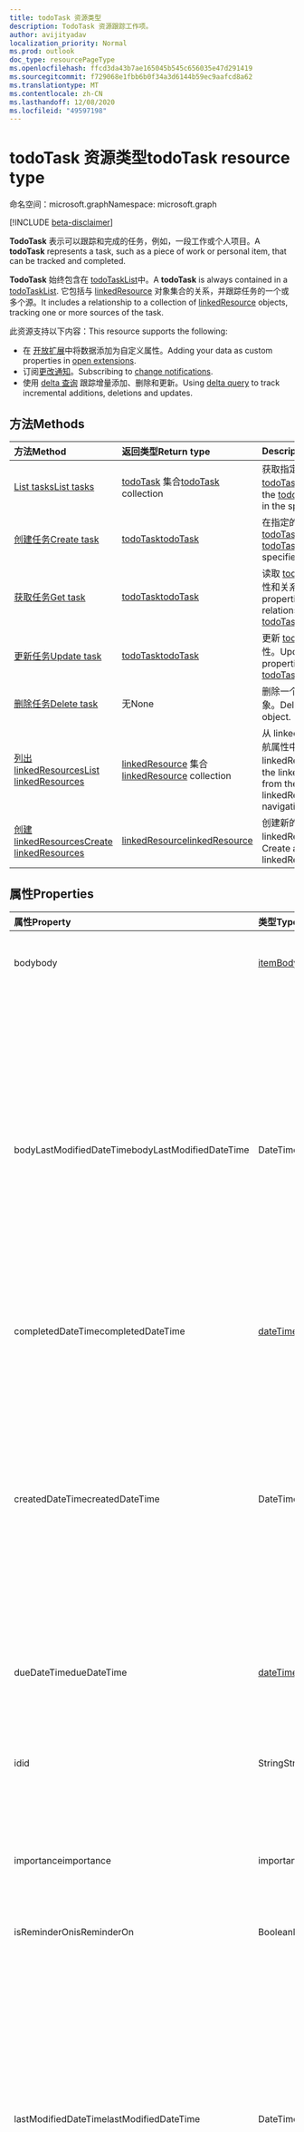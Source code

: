 ```yaml
---
title: todoTask 资源类型
description: TodoTask 资源跟踪工作项。
author: avijityadav
localization_priority: Normal
ms.prod: outlook
doc_type: resourcePageType
ms.openlocfilehash: ffcd3da43b7ae165045b545c656035e47d291419
ms.sourcegitcommit: f729068e1fbb6b0f34a3d6144b59ec9aafcd8a62
ms.translationtype: MT
ms.contentlocale: zh-CN
ms.lasthandoff: 12/08/2020
ms.locfileid: "49597198"
---
```

# <a name="todotask-resource-type"></a><span data-ttu-id="e0b61-103">todoTask 资源类型</span><span class="sxs-lookup"><span data-stu-id="e0b61-103">todoTask resource type</span></span>

<span data-ttu-id="e0b61-104">命名空间：microsoft.graph</span><span class="sxs-lookup"><span data-stu-id="e0b61-104">Namespace: microsoft.graph</span></span>

[!INCLUDE [beta-disclaimer](../../includes/beta-disclaimer.md)]

<span data-ttu-id="e0b61-105">**TodoTask** 表示可以跟踪和完成的任务，例如，一段工作或个人项目。</span><span class="sxs-lookup"><span data-stu-id="e0b61-105">A **todoTask** represents a task, such as a piece of work or personal item, that can be tracked and completed.</span></span> 

<span data-ttu-id="e0b61-106">**TodoTask** 始终包含在 [todoTaskList](todotasklist.md)中。</span><span class="sxs-lookup"><span data-stu-id="e0b61-106">A **todoTask** is always contained in a [todoTaskList](todotasklist.md).</span></span> <span data-ttu-id="e0b61-107">它包括与 [linkedResource](./linkedResource.md) 对象集合的关系，并跟踪任务的一个或多个源。</span><span class="sxs-lookup"><span data-stu-id="e0b61-107">It includes a relationship to a collection of [linkedResource](./linkedResource.md) objects, tracking one or more sources of the task.</span></span>

<span data-ttu-id="e0b61-108">此资源支持以下内容：</span><span class="sxs-lookup"><span data-stu-id="e0b61-108">This resource supports the following:</span></span>
* <span data-ttu-id="e0b61-109">在 [开放扩展](/graph/extensibility-overview)中将数据添加为自定义属性。</span><span class="sxs-lookup"><span data-stu-id="e0b61-109">Adding your data as custom properties in [open extensions](/graph/extensibility-overview).</span></span>
* <span data-ttu-id="e0b61-110">订阅[更改通知](/graph/webhooks)。</span><span class="sxs-lookup"><span data-stu-id="e0b61-110">Subscribing to [change notifications](/graph/webhooks).</span></span>
* <span data-ttu-id="e0b61-111">使用 [delta 查询](/graph/delta-query-overview) 跟踪增量添加、删除和更新。</span><span class="sxs-lookup"><span data-stu-id="e0b61-111">Using [delta query](/graph/delta-query-overview) to track incremental additions, deletions and updates.</span></span>


## <a name="methods"></a><span data-ttu-id="e0b61-112">方法</span><span class="sxs-lookup"><span data-stu-id="e0b61-112">Methods</span></span>
|<span data-ttu-id="e0b61-113">方法</span><span class="sxs-lookup"><span data-stu-id="e0b61-113">Method</span></span>|<span data-ttu-id="e0b61-114">返回类型</span><span class="sxs-lookup"><span data-stu-id="e0b61-114">Return type</span></span>|<span data-ttu-id="e0b61-115">Description</span><span class="sxs-lookup"><span data-stu-id="e0b61-115">Description</span></span>|
|:---|:---|:---|
|[<span data-ttu-id="e0b61-116">List tasks</span><span class="sxs-lookup"><span data-stu-id="e0b61-116">List tasks</span></span>](../api/todotasklist-list-tasks.md)|<span data-ttu-id="e0b61-117">[todoTask](todotask.md) 集合</span><span class="sxs-lookup"><span data-stu-id="e0b61-117">[todoTask](todotask.md) collection</span></span>|<span data-ttu-id="e0b61-118">获取指定列表中的所有 [todoTask](todotask.md) 资源。</span><span class="sxs-lookup"><span data-stu-id="e0b61-118">Get all the [todoTask](todotask.md) resources in the specified list.</span></span>|
|[<span data-ttu-id="e0b61-119">创建任务</span><span class="sxs-lookup"><span data-stu-id="e0b61-119">Create task</span></span>](../api/todotasklist-post-tasks.md)|[<span data-ttu-id="e0b61-120">todoTask</span><span class="sxs-lookup"><span data-stu-id="e0b61-120">todoTask</span></span>](todotask.md)| <span data-ttu-id="e0b61-121">在指定的任务列表中创建[todoTask](todotask.md)</span><span class="sxs-lookup"><span data-stu-id="e0b61-121">Create a [todoTask](todotask.md) in the specified task list</span></span>|
|[<span data-ttu-id="e0b61-122">获取任务</span><span class="sxs-lookup"><span data-stu-id="e0b61-122">Get task</span></span>](../api/todotask-get.md)|[<span data-ttu-id="e0b61-123">todoTask</span><span class="sxs-lookup"><span data-stu-id="e0b61-123">todoTask</span></span>](../resources/todotask.md)|<span data-ttu-id="e0b61-124">读取 [todoTask](../resources/todotask.md) 对象的属性和关系。</span><span class="sxs-lookup"><span data-stu-id="e0b61-124">Read the properties and relationships of a [todoTask](../resources/todotask.md) object.</span></span>|
|[<span data-ttu-id="e0b61-125">更新任务</span><span class="sxs-lookup"><span data-stu-id="e0b61-125">Update task</span></span>](../api/todotask-update.md)|[<span data-ttu-id="e0b61-126">todoTask</span><span class="sxs-lookup"><span data-stu-id="e0b61-126">todoTask</span></span>](../resources/todotask.md)|<span data-ttu-id="e0b61-127">更新 [todoTask](../resources/todotask.md) 对象的属性。</span><span class="sxs-lookup"><span data-stu-id="e0b61-127">Update the properties of a [todoTask](../resources/todotask.md) object.</span></span>|
|[<span data-ttu-id="e0b61-128">删除任务</span><span class="sxs-lookup"><span data-stu-id="e0b61-128">Delete task</span></span>](../api/todotask-delete.md)|<span data-ttu-id="e0b61-129">无</span><span class="sxs-lookup"><span data-stu-id="e0b61-129">None</span></span>|<span data-ttu-id="e0b61-130">删除一个 [todoTask](../resources/todotask.md) 对象。</span><span class="sxs-lookup"><span data-stu-id="e0b61-130">Deletes a [todoTask](../resources/todotask.md) object.</span></span>|
|[<span data-ttu-id="e0b61-131">列出 linkedResources</span><span class="sxs-lookup"><span data-stu-id="e0b61-131">List linkedResources</span></span>](../api/todotask-list-linkedresources.md)|<span data-ttu-id="e0b61-132">[linkedResource](../resources/linkedresource.md) 集合</span><span class="sxs-lookup"><span data-stu-id="e0b61-132">[linkedResource](../resources/linkedresource.md) collection</span></span>|<span data-ttu-id="e0b61-133">从 linkedResources 导航属性中获取 linkedResources。</span><span class="sxs-lookup"><span data-stu-id="e0b61-133">Get the linkedResources from the linkedResources navigation property.</span></span>|
|[<span data-ttu-id="e0b61-134">创建 linkedResources</span><span class="sxs-lookup"><span data-stu-id="e0b61-134">Create linkedResources</span></span>](../api/todotask-post-linkedresources.md)|[<span data-ttu-id="e0b61-135">linkedResource</span><span class="sxs-lookup"><span data-stu-id="e0b61-135">linkedResource</span></span>](../resources/linkedresource.md)|<span data-ttu-id="e0b61-136">创建新的 linkedResources 对象。</span><span class="sxs-lookup"><span data-stu-id="e0b61-136">Create a new linkedResources object.</span></span>|

## <a name="properties"></a><span data-ttu-id="e0b61-137">属性</span><span class="sxs-lookup"><span data-stu-id="e0b61-137">Properties</span></span>
|<span data-ttu-id="e0b61-138">属性</span><span class="sxs-lookup"><span data-stu-id="e0b61-138">Property</span></span>|<span data-ttu-id="e0b61-139">类型</span><span class="sxs-lookup"><span data-stu-id="e0b61-139">Type</span></span>|<span data-ttu-id="e0b61-140">Description</span><span class="sxs-lookup"><span data-stu-id="e0b61-140">Description</span></span>|
|:---|:---|:---|
|<span data-ttu-id="e0b61-141">body</span><span class="sxs-lookup"><span data-stu-id="e0b61-141">body</span></span>|[<span data-ttu-id="e0b61-142">itemBody</span><span class="sxs-lookup"><span data-stu-id="e0b61-142">itemBody</span></span>](../resources/itembody.md)|<span data-ttu-id="e0b61-143">通常包含有关任务的信息的任务正文。</span><span class="sxs-lookup"><span data-stu-id="e0b61-143">The task body that typically contains information about the task.</span></span>|
|<span data-ttu-id="e0b61-144">bodyLastModifiedDateTime</span><span class="sxs-lookup"><span data-stu-id="e0b61-144">bodyLastModifiedDateTime</span></span>|<span data-ttu-id="e0b61-145">DateTimeOffset</span><span class="sxs-lookup"><span data-stu-id="e0b61-145">DateTimeOffset</span></span>|<span data-ttu-id="e0b61-146">上次修改任务的日期和时间。</span><span class="sxs-lookup"><span data-stu-id="e0b61-146">The date and time when the task was last modified.</span></span> <span data-ttu-id="e0b61-147">默认情况下，它采用 UTC 格式。</span><span class="sxs-lookup"><span data-stu-id="e0b61-147">By default, it is in UTC.</span></span> <span data-ttu-id="e0b61-148">你可以在请求标头中提供自定义时区。</span><span class="sxs-lookup"><span data-stu-id="e0b61-148">You can provide a custom time zone in the request header.</span></span> <span data-ttu-id="e0b61-149">属性值使用 ISO 8601 格式，并始终处于 UTC 时间。</span><span class="sxs-lookup"><span data-stu-id="e0b61-149">The property value uses ISO 8601 format and is always in UTC time.</span></span> <span data-ttu-id="e0b61-150">例如，2020年1月1日午夜 UTC 将如下所示： "2020-01-01T00：00： 00Z"。</span><span class="sxs-lookup"><span data-stu-id="e0b61-150">For example, midnight UTC on Jan 1, 2020 would look like this: '2020-01-01T00:00:00Z'.</span></span>|
|<span data-ttu-id="e0b61-151">completedDateTime</span><span class="sxs-lookup"><span data-stu-id="e0b61-151">completedDateTime</span></span>|[<span data-ttu-id="e0b61-152">dateTimeTimeZone</span><span class="sxs-lookup"><span data-stu-id="e0b61-152">dateTimeTimeZone</span></span>](../resources/datetimetimezone.md)|<span data-ttu-id="e0b61-153">在指定时区内完成任务的日期。</span><span class="sxs-lookup"><span data-stu-id="e0b61-153">The date in the specified time zone that the task was finished.</span></span>|
|<span data-ttu-id="e0b61-154">createdDateTime</span><span class="sxs-lookup"><span data-stu-id="e0b61-154">createdDateTime</span></span>|<span data-ttu-id="e0b61-155">DateTimeOffset</span><span class="sxs-lookup"><span data-stu-id="e0b61-155">DateTimeOffset</span></span>|<span data-ttu-id="e0b61-156">任务的创建日期和时间。</span><span class="sxs-lookup"><span data-stu-id="e0b61-156">The date and time when the task was created.</span></span> <span data-ttu-id="e0b61-157">默认情况下，它采用 UTC 格式。</span><span class="sxs-lookup"><span data-stu-id="e0b61-157">By default, it is in UTC.</span></span> <span data-ttu-id="e0b61-158">你可以在请求标头中提供自定义时区。</span><span class="sxs-lookup"><span data-stu-id="e0b61-158">You can provide a custom time zone in the request header.</span></span> <span data-ttu-id="e0b61-159">属性值使用 ISO 8601 格式。</span><span class="sxs-lookup"><span data-stu-id="e0b61-159">The property value uses ISO 8601 format.</span></span> <span data-ttu-id="e0b61-160">例如，2020年1月1日午夜 UTC 将如下所示： "2020-01-01T00：00： 00Z"。</span><span class="sxs-lookup"><span data-stu-id="e0b61-160">For example, midnight UTC on Jan 1, 2020 would look like this: '2020-01-01T00:00:00Z'.</span></span>|
|<span data-ttu-id="e0b61-161">dueDateTime</span><span class="sxs-lookup"><span data-stu-id="e0b61-161">dueDateTime</span></span>|[<span data-ttu-id="e0b61-162">dateTimeTimeZone</span><span class="sxs-lookup"><span data-stu-id="e0b61-162">dateTimeTimeZone</span></span>](../resources/datetimetimezone.md)|<span data-ttu-id="e0b61-163">要在指定时区内完成任务的日期。</span><span class="sxs-lookup"><span data-stu-id="e0b61-163">The date in the specified time zone that the task is to be finished.</span></span>|
|<span data-ttu-id="e0b61-164">id</span><span class="sxs-lookup"><span data-stu-id="e0b61-164">id</span></span>|<span data-ttu-id="e0b61-165">String</span><span class="sxs-lookup"><span data-stu-id="e0b61-165">String</span></span>|<span data-ttu-id="e0b61-166">任务的唯一标识符。</span><span class="sxs-lookup"><span data-stu-id="e0b61-166">Unique identifier for the task.</span></span> <span data-ttu-id="e0b61-167">默认情况下，在将项目从一个列表移动到另一个列表时，此值会发生更改。</span><span class="sxs-lookup"><span data-stu-id="e0b61-167">By default, this value changes when the item is moved from one list to another.</span></span>|
|<span data-ttu-id="e0b61-168">importance</span><span class="sxs-lookup"><span data-stu-id="e0b61-168">importance</span></span>|<span data-ttu-id="e0b61-169">importance</span><span class="sxs-lookup"><span data-stu-id="e0b61-169">importance</span></span>|<span data-ttu-id="e0b61-170">任务的重要性。</span><span class="sxs-lookup"><span data-stu-id="e0b61-170">The importance of the task.</span></span> <span data-ttu-id="e0b61-171">可取值为：`low`、`normal`、`high`。</span><span class="sxs-lookup"><span data-stu-id="e0b61-171">Possible values are: `low`, `normal`, `high`.</span></span>|
|<span data-ttu-id="e0b61-172">isReminderOn</span><span class="sxs-lookup"><span data-stu-id="e0b61-172">isReminderOn</span></span>|<span data-ttu-id="e0b61-173">Boolean</span><span class="sxs-lookup"><span data-stu-id="e0b61-173">Boolean</span></span>|<span data-ttu-id="e0b61-174">如果设置警报以提醒用户有任务，则设置为 true。</span><span class="sxs-lookup"><span data-stu-id="e0b61-174">Set to true if an alert is set to remind the user of the task.</span></span>|
|<span data-ttu-id="e0b61-175">lastModifiedDateTime</span><span class="sxs-lookup"><span data-stu-id="e0b61-175">lastModifiedDateTime</span></span>|<span data-ttu-id="e0b61-176">DateTimeOffset</span><span class="sxs-lookup"><span data-stu-id="e0b61-176">DateTimeOffset</span></span>|<span data-ttu-id="e0b61-177">上次修改任务的日期和时间。</span><span class="sxs-lookup"><span data-stu-id="e0b61-177">The date and time when the task was last modified.</span></span> <span data-ttu-id="e0b61-178">默认情况下，它采用 UTC 格式。</span><span class="sxs-lookup"><span data-stu-id="e0b61-178">By default, it is in UTC.</span></span> <span data-ttu-id="e0b61-179">你可以在请求标头中提供自定义时区。</span><span class="sxs-lookup"><span data-stu-id="e0b61-179">You can provide a custom time zone in the request header.</span></span> <span data-ttu-id="e0b61-180">属性值使用 ISO 8601 格式，并始终处于 UTC 时间。</span><span class="sxs-lookup"><span data-stu-id="e0b61-180">The property value uses ISO 8601 format and is always in UTC time.</span></span> <span data-ttu-id="e0b61-181">例如，2020年1月1日午夜 UTC 将如下所示： "2020-01-01T00：00： 00Z"。</span><span class="sxs-lookup"><span data-stu-id="e0b61-181">For example, midnight UTC on Jan 1, 2020 would look like this: '2020-01-01T00:00:00Z'.</span></span>|
|<span data-ttu-id="e0b61-182">recurrence</span><span class="sxs-lookup"><span data-stu-id="e0b61-182">recurrence</span></span>|[<span data-ttu-id="e0b61-183">patternedRecurrence</span><span class="sxs-lookup"><span data-stu-id="e0b61-183">patternedRecurrence</span></span>](../resources/patternedrecurrence.md)|<span data-ttu-id="e0b61-184">任务的定期模式。</span><span class="sxs-lookup"><span data-stu-id="e0b61-184">The recurrence pattern for the task.</span></span>|
|<span data-ttu-id="e0b61-185">reminderDateTime</span><span class="sxs-lookup"><span data-stu-id="e0b61-185">reminderDateTime</span></span>|[<span data-ttu-id="e0b61-186">dateTimeTimeZone</span><span class="sxs-lookup"><span data-stu-id="e0b61-186">dateTimeTimeZone</span></span>](../resources/datetimetimezone.md)|<span data-ttu-id="e0b61-187">提醒警报发出任务发生提醒的日期和时间。</span><span class="sxs-lookup"><span data-stu-id="e0b61-187">The date and time for a reminder alert of the task to occur.</span></span>|
|<span data-ttu-id="e0b61-188">status</span><span class="sxs-lookup"><span data-stu-id="e0b61-188">status</span></span>|<span data-ttu-id="e0b61-189">taskStatus</span><span class="sxs-lookup"><span data-stu-id="e0b61-189">taskStatus</span></span>|<span data-ttu-id="e0b61-190">指示任务的状态或进度。</span><span class="sxs-lookup"><span data-stu-id="e0b61-190">Indicates the state or progress of the task.</span></span> <span data-ttu-id="e0b61-191">可取值为：`notStarted`、`inProgress`、`completed`、`waitingOnOthers`、`deferred`。</span><span class="sxs-lookup"><span data-stu-id="e0b61-191">Possible values are: `notStarted`, `inProgress`, `completed`, `waitingOnOthers`, `deferred`.</span></span>|
|<span data-ttu-id="e0b61-192">title</span><span class="sxs-lookup"><span data-stu-id="e0b61-192">title</span></span>|<span data-ttu-id="e0b61-193">String</span><span class="sxs-lookup"><span data-stu-id="e0b61-193">String</span></span>|<span data-ttu-id="e0b61-194">任务的简短说明。</span><span class="sxs-lookup"><span data-stu-id="e0b61-194">A brief description of the task.</span></span>|

## <a name="relationships"></a><span data-ttu-id="e0b61-195">关系</span><span class="sxs-lookup"><span data-stu-id="e0b61-195">Relationships</span></span>
|<span data-ttu-id="e0b61-196">关系</span><span class="sxs-lookup"><span data-stu-id="e0b61-196">Relationship</span></span>|<span data-ttu-id="e0b61-197">类型</span><span class="sxs-lookup"><span data-stu-id="e0b61-197">Type</span></span>|<span data-ttu-id="e0b61-198">说明</span><span class="sxs-lookup"><span data-stu-id="e0b61-198">Description</span></span>|
|:---|:---|:---|
|<span data-ttu-id="e0b61-199">extensions</span><span class="sxs-lookup"><span data-stu-id="e0b61-199">extensions</span></span>|<span data-ttu-id="e0b61-200">[扩展](extension.md)集合</span><span class="sxs-lookup"><span data-stu-id="e0b61-200">[extension](extension.md) collection</span></span>| <span data-ttu-id="e0b61-201">为任务定义的开放扩展的集合。</span><span class="sxs-lookup"><span data-stu-id="e0b61-201">The collection of open extensions defined for the task.</span></span> <span data-ttu-id="e0b61-202">可为 NULL。</span><span class="sxs-lookup"><span data-stu-id="e0b61-202">Nullable.</span></span>|
|<span data-ttu-id="e0b61-203">linkedResources</span><span class="sxs-lookup"><span data-stu-id="e0b61-203">linkedResources</span></span>|<span data-ttu-id="e0b61-204">[linkedResource](../resources/linkedresource.md) 集合</span><span class="sxs-lookup"><span data-stu-id="e0b61-204">[linkedResource](../resources/linkedresource.md) collection</span></span>|<span data-ttu-id="e0b61-205">链接到任务的资源的集合。</span><span class="sxs-lookup"><span data-stu-id="e0b61-205">A collection of resources linked to the task.</span></span>|


## <a name="json-representation"></a><span data-ttu-id="e0b61-206">JSON 表示形式</span><span class="sxs-lookup"><span data-stu-id="e0b61-206">JSON representation</span></span>
<span data-ttu-id="e0b61-207">下面是资源的 JSON 表示形式。</span><span class="sxs-lookup"><span data-stu-id="e0b61-207">The following is a JSON representation of the resource.</span></span>
<!-- {
  "blockType": "resource",
  "keyProperty": "id",
  "@odata.type": "microsoft.graph.todoTask",
  "baseType": "microsoft.graph.entity",
  "openType": false
}
-->
``` json
{
  "@odata.type": "#microsoft.graph.todoTask",
  "id": "String (identifier)",
  "body": {
    "@odata.type": "microsoft.graph.itemBody"
  },
  "completedDateTime": {
    "@odata.type": "microsoft.graph.dateTimeTimeZone"
  },
  "dueDateTime": {
    "@odata.type": "microsoft.graph.dateTimeTimeZone"
  },
  "importance": "String",
  "isReminderOn": "Boolean",
  "recurrence": {
    "@odata.type": "microsoft.graph.patternedRecurrence"
  },
  "reminderDateTime": {
    "@odata.type": "microsoft.graph.dateTimeTimeZone"
  },
  "status": "String",
  "title": "String",
  "createdDateTime": "String (timestamp)",
  "lastModifiedDateTime": "String (timestamp)",
  "bodyLastModifiedDateTime": "String (timestamp)"
}
```



